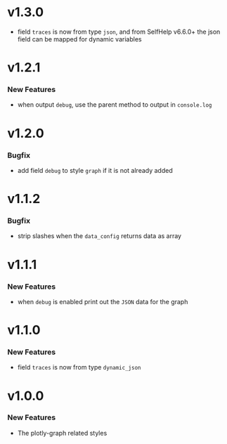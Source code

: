 # v1.3.0
 - field `traces` is now from type `json`, and from SelfHelp v6.6.0+ the json field can be mapped for dynamic variables

# v1.2.1
### New Features
 - when output `debug`, use the parent method to output in `console.log`

# v1.2.0
### Bugfix
 - add field `debug` to style `graph` if it is not already added

# v1.1.2
### Bugfix
 -  strip slashes when the `data_config` returns data as array

# v1.1.1
### New Features
 - when `debug` is enabled print out the `JSON` data for the graph

# v1.1.0
### New Features

 - field `traces` is now from type `dynamic_json`

# v1.0.0

### New Features

 - The plotly-graph related styles
